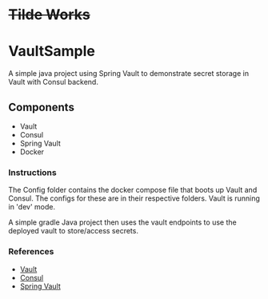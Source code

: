 # ~~Tilde Works~~
# VaultSample


A simple java project using Spring Vault to demonstrate secret storage in Vault with Consul backend.

## Components

* Vault
* Consul
* Spring Vault
* Docker

### Instructions

The Config folder contains the docker compose file that boots up Vault and Consul. The configs for these are in their respective folders. 
Vault is running in 'dev' mode. 

A simple gradle Java project then uses the vault endpoints to use the deployed vault to store/access secrets.

### References
- [Vault][vault]
- [Consul][consul]
- [Spring Vault][spring]

[consul]: https://www.consul.io/docs/commands/index.html
[spring]: http://docs.spring.io/spring-vault/docs/1.0.2.RELEASE/reference/html/#get-started:first-steps:vault
[vault]: https://www.vaultproject.io/docs/configuration/index.html


